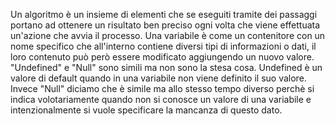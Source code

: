 Un algoritmo è un insieme di elementi che se eseguiti tramite dei passaggi portano ad ottenere un risultato ben preciso ogni volta che viene effettuata un'azione che avvia il processo.
Una variabile è come un contenitore con un nome specifico che all'interno contiene diversi tipi di informazioni o dati, il loro contenuto può però essere modificato aggiungendo un nuovo valore.
"Undefined" e "Null" sono simili ma non sono la stesa cosa. Undefined è un valore di default quando in una variabile non viene definito il suo valore. Invece "Null" diciamo che è simile ma allo stesso tempo diverso perchè si indica volotariamente quando non si conosce un valore di una variabile e intenzionalmente si vuole specificare la mancanza di questo dato.
